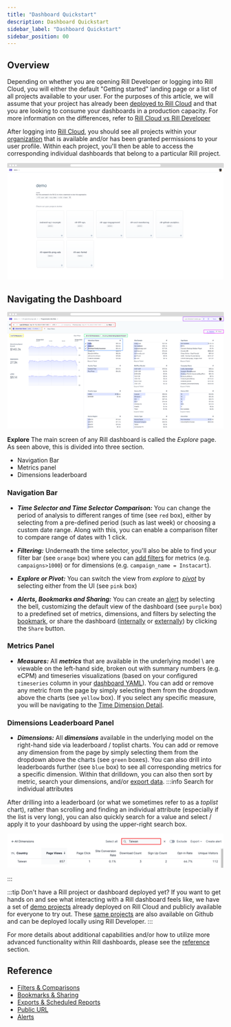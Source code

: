 ```yaml
---
title: "Dashboard Quickstart"
description: Dashboard Quickstart
sidebar_label: "Dashboard Quickstart"
sidebar_position: 00
---
```



## Overview

Depending on whether you are opening Rill Developer or logging into Rill Cloud, you will either the default "Getting started" landing page or a list of all projects available to your user. For the purposes of this article, we will assume that your project has already been [deployed to Rill Cloud](../deploy/existing-project/existing-project.md) and that you are looking to consume your dashboards in a production capacity. For more information on the differences, refer to [Rill Cloud vs Rill Developer](../concepts/developerVsCloud.md)

After logging into [Rill Cloud](https://ui.rilldata.com), you should see all projects within your [organization](../manage/project-management#organization) that is available and/or has been granted permissions to your user profile. Within each project, you'll then be able to access the corresponding individual dashboards that belong to a particular Rill project. 

![Rill Cloud landing page](../../static/img/explore/dashboard101/rill-cloud-landing-page.png)


## Navigating the Dashboard

![quickstart](../../static/img/explore/dashboard101/quickstart.png)

**Explore** 
The main screen of any Rill dashboard is called the _Explore_ page. As seen above, this is divided into three section. 

- Navigation Bar
- Metrics panel
- Dimensions leaderboard

### Navigation Bar

- _**Time Selector and Time Selector Comparison:**_ You can change the period of analysis to different ranges of time (see `red` box), either by selecting from a pre-defined period (such as last week) or choosing a custom date range. Along with this, you can enable a comparison filter to compare range of dates with 1 click.

- _**Filtering:**_ Underneath the time selector, you'll also be able to find your filter bar (see `orange` box) where you can [add filters](filters/filters.md) for metrics (e.g. `campaigns>1000`) or for dimensions (e.g. `campaign_name = Instacart`).

- _**Explore or Pivot:**_ You can switch the view from _explore_ to [_pivot_](https://docs.rilldata.com/explore/filters/pivot) by selecting either from the UI (see `pink` box)

- _**Alerts, Bookmarks and Sharing:**_ You can create an [alert](./alerts/alerts.md) by selecting the bell, customizing the default view of the dashboard (see `purple` box) to a predefined set of metrics, dimensions, and filters by selecting the [bookmark](bookmarks.md), or share the dashboard ([internally](../manage/user-management.md#option-1---admin-invites-user) or [externally](./share-url.md)) by clicking the `Share` button.


### Metrics Panel

- _**Measures:**_  All _**metrics**_ that are available in the underlying model \ are viewable on the left-hand side, broken out with summary numbers (e.g. eCPM) and timeseries visualizations (based on your configured `timeseries` column in your [dashboard YAML](/reference/project-files/dashboards.md)). You can add or remove any metric from the page by simply selecting them from the dropdown above the charts (see `yellow` box). If you select any specific measure, you will be navigating to the [Time Dimension Detail](https://docs.rilldata.com/explore/filters/tdd).

### Dimensions Leaderboard Panel

- _**Dimensions:**_  All _**dimensions**_ available in the underlying model on the right-hand side via leaderboard / toplist charts. You can add or remove any dimension from the page by simply selecting them from the dropdown above the charts (see `green` boxes). You can also drill into leaderboards further (see `blue` box) to see all corresponding metrics for a specific dimension. Within that drilldown, you can also then sort by metric, search your dimensions, and/or [export data](exports.md). 
:::info Search for individual attributes

After drilling into a leaderboard (or what we sometimes refer to as a _toplist_ chart), rather than scrolling and finding an individual attribute (especially if the list is very long), you can also quickly search for a value and select / apply it to your dashboard by using the upper-right search box.

![Using the search box within a leaderboard](../../static/img/explore/dashboard101/search-box.png)

:::



:::tip Don't have a Rill project or dashboard deployed yet?
If you want to get hands on and see what interacting with a Rill dashboard feels like, we have a set of [demo projects](https://ui.rilldata.com/demo) already deployed on Rill Cloud and publicly available for everyone to try out. These [same projects](../home/get-started#example-projects) are also available on Github and can be deployed locally using Rill Developer.
:::


For more details about additional capabilities and/or how to utilize more advanced functionality within Rill dashboards, please see the [reference](#reference) section.

## Reference

- [Filters & Comparisons](filters/filters.md)
- [Bookmarks & Sharing](bookmarks.md)
- [Exports & Scheduled Reports](exports.md)
- [Public URL](share-url.md)
- [Alerts](/explore/alerts/alerts.md)
